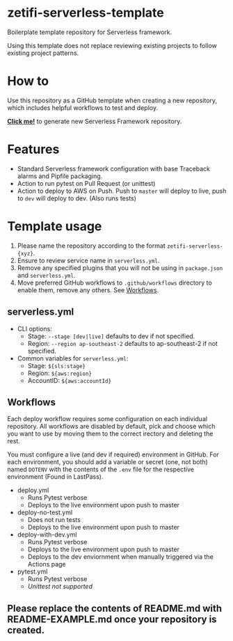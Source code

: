 # zetifi-serverless-template
Boilerplate template repository for Serverless framework.

Using this template does not replace reviewing existing projects to follow existing project patterns.

# How to
Use this repository as a GitHub template when creating a new repository, which includes helpful workflows to test and deploy.

[**Click me!**](https://github.com/Zetifi/zetifi-serverless-template/generate) to generate new Serverless Framework repository.

# Features
- Standard Serverless framework configuration with base Traceback alarms and Pipfile packaging.
- Action to run pytest on Pull Request (or unittest)
- Action to deploy to AWS on Push. Push to `master` will deploy to live, push to `dev` will deploy to dev. (Also runs tests)

# Template usage
1. Please name the repository according to the format `zetifi-serverless-{xyz}`.
2. Ensure to review service name in `serverless.yml`.
3. Remove any specified plugins that you will not be using in `package.json` and `serverless.yml`.
4. Move preferred GitHub workflows to `.github/workflows` directory to enable them, remove any others. See [Workflows](https://github.com/Zetifi/zetifi-serverless-template?tab=readme-ov-file#workflows).

## serverless.yml
- CLI options:
  - Stage: `--stage [dev|live]` defaults to dev if not specified.
  - Region: `--region ap-southeast-2` defaults to ap-southeast-2 if not specified.
- Common variables for `serverless.yml`:
  - Stage: `${sls:stage}`
  - Region: `${aws:region}`
  - AccountID: `${aws:accountId}`

## Workflows
Each deploy workflow requires some configuration on each individual repository. All workflows are disabled by default, pick and choose which you want to use by moving them to the correct irectory and deleting the rest.

You must configure a live (and dev if required) environment in GitHub. For each environment, you should add a variable or secret (one, not both) named `DOTENV` with the contents of the `.env` file for the respective environment (Found in LastPass).



- deploy.yml
  - Runs Pytest verbose
  - Deploys to the live environment upon push to master
- deploy-no-test.yml
  - Does not run tests
  - Deploys to the live environment upon push to master
- deploy-with-dev.yml
  - Runs Pytest verbose
  - Deploys to the live environment upon push to master
  - Deploys to the dev enviornment when manually triggered via the Actions page
- pytest.yml
  - Runs Pytest verbose
  - *Unittest not supported*

## Please replace the contents of README.md with README-EXAMPLE.md once your repository is created.
